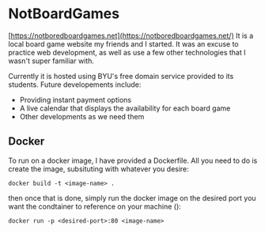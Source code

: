# NotBoardGames
[https://notboredboardgames.net](https://notboredboardgames.net/)
It is a local board game website my friends and I started. It was an excuse to practice web development, as well as use a few other technologies that I wasn't super familiar with.

Currently it is hosted using BYU's free domain service provided to its students. Future developements include:
- Providing instant payment options
- A live calendar that displays the availability for each board game
- Other developments as we need them

## Docker

To run on a docker image, I have provided a Dockerfile. All you need to do is create the image, subsituting <image-name> with whatever you desire:
```
docker build -t <image-name> .
```
then once that is done, simply run the docker image on the desired port you want the condtainer to reference on your machine (<desired-port>):
```
docker run -p <desired-port>:80 <image-name>
```

